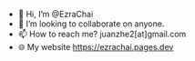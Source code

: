 - 👋 Hi, I’m @EzraChai
- 💞️ I’m looking to collaborate on anyone.
- 📫 How to reach me? juanzhe2[at]gmail.com
- 🌐 My website https://ezrachai.pages.dev

<!---
EzraChai/EzraChai is a ✨ special ✨ repository because its `README.md` (this file) appears on your GitHub profile.
You can click the Preview link to take a look at your changes.
--->
